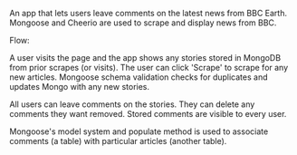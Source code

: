 An app that lets users leave comments on the latest news from BBC Earth. Mongoose and Cheerio are used to scrape and display news from BBC.

Flow:

A user visits the page and the app shows any stories stored in MongoDB from prior scrapes (or visits). The user can click 'Scrape' to scrape for any new articles. Mongoose schema validation checks for duplicates and updates Mongo with any new stories.

All users can leave comments on the stories. They can delete any comments they want removed. Stored comments are visible to every user.

Mongoose's model system and populate method is used to associate comments (a table) with particular articles (another table).
